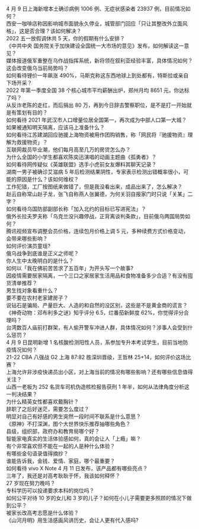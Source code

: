 4 月 9 日上海新增本土确诊病例 1006 例、无症状感染者 23937 例，目前情况如何？  
西安一咖啡店称因影响城市面貌永久停业，城管部门回应「只让其整改外立面风格」，这是否合理？该如何解决？  
2022 五一放假调休共 5 天，你的假期有什么安排？  
《中共中央 国务院关于加快建设全国统一大市场的意见》发布，如何解读这一意见？  
媒体报道俄军重整在乌作战指挥系统，新将领在叙利亚经验丰富，具体情况如何？这会改变俄乌当前局势吗？  
如何看待锂价一年飙涨 490%，马斯克称这东西地球上到处都有，特斯拉或亲自下场开采？  
2022 年第一季度全国 38 个核心城市平均薪酬出炉，郑州月均 8651 元，你达标了吗？  
从反诈老陈的走红，而后捐出 80 万，再到今日辞去警察职位，是不是打一开始就是有策划有目的？  
如何看待 2021 年武汉市人口增量位居全国第一，再次成为中部人口第一大城？  
如果被通知明天隔离，应该马上准备什么？  
如何看待江苏建湖回应驰援上海物资被用作团购销售，称「网民将『驰援物资』理解为救援物资」？  
互联网裁员毕业潮，他们每月高至几万的房贷怎么办？  
为什么全国的小学生都喜欢陈奕迅演唱的动画主题曲《孤勇者》？  
如何看待网传疑似《英雄联盟》选手小虎前女友爆料其聊天记录？  
湖南一男子被确诊艾滋病 5 年后检测结果阴性，专家表示检测出错概率很小，可能的原因是什么？该如何维权？  
工作犯错，工厂按图纸来做错了，但是我没看出来，成品出来了，怎么解决？  
赵云自称常山赵子龙，张飞自称燕人张翼德，为何关羽自报家门时只说「关某」二字？  
如何看待乌国防部副部长称「加入北约的目标已写进宪法」？  
俄外长拉夫罗夫称「乌克兰没兴趣停战，正背离谈判条款」，目前俄乌两国局势如何？  
腾讯视频宣布调整会员价格，连续包月价格上调 5 元，多种续费方式价格变动，会带来哪些影响？  
如何评价演员童瑶?  
俄乌战争到底谁是正义之师呢？  
你人生中太晚明白的是什么？  
如何以「我在佛前苦苦求了五百年」为开头写一个故事?  
因疫情需要居家隔离，一个三口之家居家生活用品和食物准备多少合适？有没有囤货清单推荐？  
男生找对象看重什么？  
要不要在农村老家建房子？  
说钻石是骗局、产量巨大、人造的和自然的没区别，这些是不是黄金商的谎言？  
《神奇动物：邓布利多之谜》知乎评分 6.5，烂番茄新鲜度 62%，你觉得评分合理吗？  
台湾数百人庙前打群架，有人偷开警车冲进人群，具体情况如何？涉事人会受到什么惩罚？  
4 月 9 日昆明新增 1 名核酸检测阳性人员，系参加专升本考试学生，目前当地防疫情况如何？  
21-22 CBA 八强战 G2 上海 87:82 胜深圳晋级，王哲林 25+14，如何评价这场比赛？  
上海允许非涉疫快递员出小区，对上海当前的情况有哪些影响？还有哪些信息值得关注？  
山西一老板为 252 名货车司机伪造核检报告获刑 1 年半，如何从法律角度分析这一判决结果？  
为什么精英女性都喜欢戴胸针？  
辞职了之后好迷茫，需要怎么度过？  
明显对自己有好感的男生突然一段时间不联系是什么意思？  
《原神》不打深渊，图个大世界快乐推荐抽哪些角色？  
县级，组织部，政府办和教育局哪个好？  
智能家电真实的生活体验感如何，真的会让人「上瘾」嘛？  
有个非常喜欢但不能在一起的人是种什么体验？  
有哪些金句语录值得摘抄？  
谁能告诉我，金钱、爱情、家庭，哪个最重要？  
如何看待 vivo X Note 4 月 11 日发布，该产品都有哪些亮点？  
三年了，我还是对高考耿耿于怀，我该如何释怀？  
27 岁现在努力晚吗？  
专科学历可以投递要求本科的岗位吗？  
如何公平对待 10 岁的女儿和 3 岁的儿子？如何在小儿子需要更多照顾的情况下做到公平？  
被家长改高考志愿是什么体验？  
《山河月明》用生活感画风讲历史，会让人更有代入感吗?  
